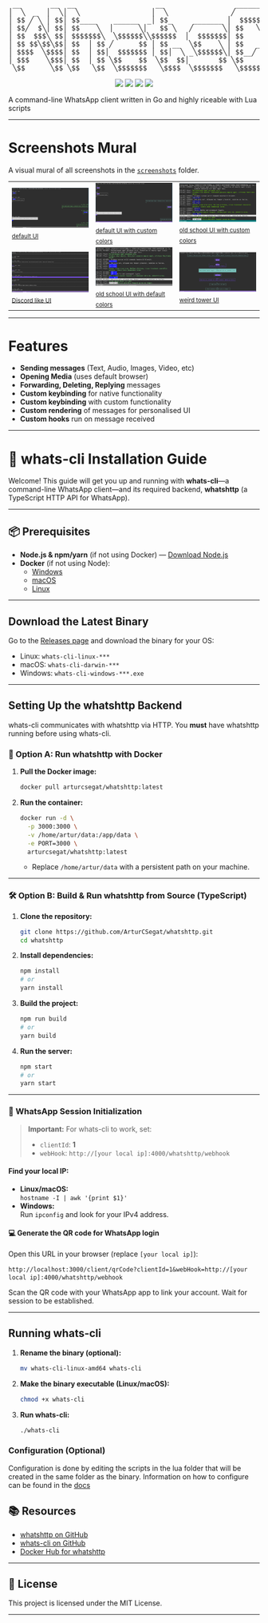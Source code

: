 <p align="center">
<pre>
 __       __  __                   __                 ______   __  __ 
│  ╲  _  │  ╲│  ╲                 │  ╲               ╱      ╲ │  ╲│  ╲
│ $$ ╱ ╲ │ $$│ $$____    ______  _│ $$_     _______ │  $$$$$$╲│ $$ ╲$$
│ $$╱  $╲│ $$│ $$    ╲  │      ╲│   $$ ╲   ╱       ╲│ $$   ╲$$│ $$│  ╲
│ $$  $$$╲ $$│ $$$$$$$╲  ╲$$$$$$╲╲$$$$$$  │  $$$$$$$│ $$      │ $$│ $$
│ $$ $$╲$$╲$$│ $$  │ $$ ╱      $$ │ $$ __  ╲$$    ╲ │ $$   __ │ $$│ $$
│ $$$$  ╲$$$$│ $$  │ $$│  $$$$$$$ │ $$│  ╲ _╲$$$$$$╲│ $$__╱  ╲│ $$│ $$
│ $$$    ╲$$$│ $$  │ $$ ╲$$    $$  ╲$$  $$│       $$ ╲$$    $$│ $$│ $$
 ╲$$      ╲$$ ╲$$   ╲$$  ╲$$$$$$$   ╲$$$$  ╲$$$$$$$   ╲$$$$$$  ╲$$ ╲$$
</pre>
</p>

<p align="center">
  <img src="https://img.shields.io/badge/Go-frontend-blue?logo=go" />
  <img src="https://img.shields.io/badge/Lua-scripting-lightgrey?logo=lua" />
  <img src="https://img.shields.io/badge/TypeScript-backend-blue?logo=typescript" />
  <img src="https://img.shields.io/badge/Docker-backend-blue?logo=docker" />
</p>

A command-line WhatsApp client written in Go and highly riceable with Lua scripts

---

# Screenshots Mural

A visual mural of all screenshots in the [`screenshots`](https://github.com/ArturCSegat/whats-cli/tree/master/screenshots) folder.  
<table>
  <tr>
    <td>
      <a href="https://github.com/ArturCSegat/whats-cli/blob/master/screenshots/default.jpeg">
        <img src="https://raw.githubusercontent.com/ArturCSegat/whats-cli/master/screenshots/default.jpeg" alt="default" width="180"/>
      </a><br/>
      <sub><a href="https://github.com/ArturCSegat/whats-cli/blob/master/screenshots/default.jpeg">default UI</a></sub>
    </td>
    <td>
      <a href="https://github.com/ArturCSegat/whats-cli/blob/master/screenshots/different_default.jpg">
        <img src="https://raw.githubusercontent.com/ArturCSegat/whats-cli/master/screenshots/different_default.jpg" alt="different_default" width="180"/>
      </a><br/>
      <sub><a href="https://github.com/ArturCSegat/whats-cli/blob/master/screenshots/different_default.jpg">default UI with custom colors</a></sub>
    </td>
    <td>
      <a href="https://github.com/ArturCSegat/whats-cli/blob/master/screenshots/different_old.jpg">
        <img src="https://raw.githubusercontent.com/ArturCSegat/whats-cli/master/screenshots/different_old.jpg" alt="different_old" width="180"/>
      </a><br/>
      <sub><a href="https://github.com/ArturCSegat/whats-cli/blob/master/screenshots/different_old.jpg">old school UI with custom colors</a></sub>
    </td>
  </tr>
  <tr>
    <td>
      <a href="https://github.com/ArturCSegat/whats-cli/blob/master/screenshots/discord_like.jpg">
        <img src="https://raw.githubusercontent.com/ArturCSegat/whats-cli/master/screenshots/discord_like.jpg" alt="discord_like" width="180"/>
      </a><br/>
      <sub><a href="https://github.com/ArturCSegat/whats-cli/blob/master/screenshots/discord_like.jpg">Discord like UI</a></sub>
    </td>
    <td>
      <a href="https://github.com/ArturCSegat/whats-cli/blob/master/screenshots/old.jpg">
        <img src="https://raw.githubusercontent.com/ArturCSegat/whats-cli/master/screenshots/old.jpg" alt="old" width="180"/>
      </a><br/>
      <sub><a href="https://github.com/ArturCSegat/whats-cli/blob/master/screenshots/old.jpg">old school UI with default colors</a></sub>
    </td>
    <td>
      <a href="https://github.com/ArturCSegat/whats-cli/blob/master/screenshots/tower.jpg">
        <img src="https://raw.githubusercontent.com/ArturCSegat/whats-cli/master/screenshots/tower.jpg" alt="tower" width="180"/>
      </a><br/>
      <sub><a href="https://github.com/ArturCSegat/whats-cli/blob/master/screenshots/tower.jpg">weird tower UI</a></sub>
    </td>
  </tr>
</table>

---
# Features

- **Sending messages** (Text, Audio, Images, Video, etc)
- **Opening Media** (uses default browser)
- **Forwarding, Deleting, Replying** messages
- **Custom keybinding** for native functionality 
- **Custom keybinding** with custom functionality 
- **Custom rendering** of messages for personalised UI
- **Custom hooks** run on message received 

---

# 🚀 whats-cli Installation Guide

Welcome! This guide will get you up and running with **whats-cli**—a command-line WhatsApp client—and its required backend, **whatshttp** (a TypeScript HTTP API for WhatsApp).

---

## 📦 Prerequisites

- **Node.js & npm/yarn** (if not using Docker) — [Download Node.js](https://nodejs.org/)
- **Docker** (if not using Node):  
  - [Windows](https://docs.docker.com/windows/started)
  - [macOS](https://docs.docker.com/mac/started/)
  - [Linux](https://docs.docker.com/linux/started/)

---

## Download the Latest Binary

Go to the [Releases page](https://github.com/ArturCSegat/whats-cli/releases/latest) and download the binary for your OS:

- Linux: `whats-cli-linux-***`
- macOS: `whats-cli-darwin-***`
- Windows: `whats-cli-windows-***.exe`

---

## Setting Up the whatshttp Backend

whats-cli communicates with whatshttp via HTTP. You **must** have whatshttp running before using whats-cli.

### 🐳 Option A: Run whatshttp with Docker

1. **Pull the Docker image:**
   ```bash
   docker pull arturcsegat/whatshttp:latest
   ```

2. **Run the container:**
   ```bash
   docker run -d \
     -p 3000:3000 \
     -v /home/artur/data:/app/data \
     -e PORT=3000 \
     arturcsegat/whatshttp:latest
   ```
   - Replace `/home/artur/data` with a persistent path on your machine.

---

### 🛠️ Option B: Build & Run whatshttp from Source (TypeScript)

1. **Clone the repository:**
   ```bash
   git clone https://github.com/ArturCSegat/whatshttp.git
   cd whatshttp
   ```

2. **Install dependencies:**
   ```bash
   npm install
   # or
   yarn install
   ```

3. **Build the project:**  
   ```bash
   npm run build
   # or
   yarn build
   ```

4. **Run the server:**
     ```bash
     npm start
     # or
     yarn start
     ```
---

### 🔑 WhatsApp Session Initialization

> **Important:** For whats-cli to work, set:  
> - `clientId`: **1**  
> - `webHook`: `http://[your local ip]:4000/whatshttp/webhook`

#### Find your local IP:

- **Linux/macOS:**  
  `hostname -I | awk '{print $1}'`
- **Windows:**  
  Run `ipconfig` and look for your IPv4 address.

#### 💻 Generate the QR code for WhatsApp login

Open this URL in your browser (replace `[your local ip]`):

```
http://localhost:3000/client/qrCode?clientId=1&webHook=http://[your local ip]:4000/whatshttp/webhook
```

Scan the QR code with your WhatsApp app to link your account. Wait for session to be established.

---

## Running whats-cli

1. **Rename the binary (optional):**
   ```bash
   mv whats-cli-linux-amd64 whats-cli
   ```

2. **Make the binary executable (Linux/macOS):**
   ```bash
   chmod +x whats-cli
   ```

3. **Run whats-cli:**
   ```bash
   ./whats-cli
   ```

### Configuration (Optional)

Configuration is done by editing the scripts in the lua folder that will be created in the same folder as the binary. Information on how to configure can be found in the [docs](https://github.com/ArturCSegat/whats-cli/tree/master/docs/configuration)

## 📚 Resources

- [whatshttp on GitHub](https://github.com/ArturCSegat/whatshttp)
- [whats-cli on GitHub](https://github.com/ArturCSegat/whats-cli)
- [Docker Hub for whatshttp](https://hub.docker.com/r/arturcsegat/whatshttp)

---

## 📄 License

This project is licensed under the MIT License.

---
